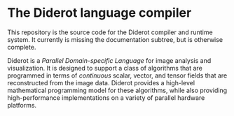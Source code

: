 # The Diderot language compiler

This repository is the source code for the Diderot compiler
and runtime system.  It currently is missing the documentation
subtree, but is otherwise complete.

Diderot is a _Parallel Domain-specific Language_ for image
analysis and visualization.
It is designed to support a class of algorithms that are programmed
in terms of *continuous* scalar, vector, and tensor fields that
are reconstructed from the image data.
Diderot provides a high-level mathematical programming model for
these algorithms, while also providing high-performance implementations
on a variety of parallel hardware platforms.

